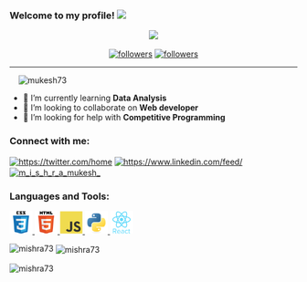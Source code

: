 <!--




source -- https://github.com/DenverCoder1/DenverCoder1
https://github.com/sknsht/HackerRank
### Hi there 👋

-->




<h3 align="left">
  Welcome to my profile!
  <img src="https://media.giphy.com/media/hvRJCLFzcasrR4ia7z/giphy.gif" width="28">
</h3>

<p align="center">
  <a href="https://github.com/mukesh73"><img src="https://readme-typing-svg.herokuapp.com/?lines=I%20am%20Mukesh%20Mishra;Computer%20Science%20Student;Always%20learning%20new%20things&center=true&width=380&height=45"></a>
</p>

<p align="center">
  <a href="https://twitter.com/@MukeshM93371517">
    <img alt="followers" title="Follow me on Twitter" src="https://img.shields.io/twitter/follow/@MukeshM93371517?color=236ad3&labelColor=1155ba&label=Follow&logo=twitter&logoColor=white&style=for-the-badge"/></a>
  <a href="https://github.com/mukesh73">
    <img alt="followers" title="Follow me on Github" src="https://img.shields.io/github/followers/mukesh73?color=8c8c8c&labelColor=666666&style=for-the-badge&logo=github&label=Follow"/></a>
</p>
<hr>
<!--
[![Twitter Follow](https://img.shields.io/twitter/follow/@MukeshM93371517?color=1DA1F2&logo=twitter&style=for-the-badge)](https://twitter.com/intent/follow?original_referer=https%3A%2F%2Fgithub.com%2FcodeSTACKr&screen_name=@MukeshM93371517)-->





<p align="left"> &nbsp;&nbsp;&nbsp;&nbsp;<img src="https://komarev.com/ghpvc/?username=acuon&label=Profile%20views&color=0e75b6&style=flat" alt="mukesh73" /> </p>

<!--
- 🔭 I’m currently working on ...

- 💬 Ask me about ...
- 📫 How to reach me: ...

- 😄 Pronouns: ...-->


- 🌱 I’m currently learning **Data Analysis**
- 👯 I’m looking to collaborate on **Web developer**
- 🤔 I’m looking for help with **Competitive Programming**
<!-- - 🥅 2021 Goals: Contribute to **Open Source projects** -->
<!-- - ⚡ Fun fact: Programs and Anime -->

<!--
<p><img align="left" src="https://github-readme-stats.vercel.app/api?username=mukesh73&&show_icons=true&title_color=ffffff&icon_color=bb2acf&text_color=daf7dc&bg_color=151515" alt="mukesh73"></p>-->
<!--<p><img align="left" src="https://github-readme-stats.vercel.app/api?username=mukesh73&show_icons=true&locale=en" alt="mukesh73" /></p>-->
<!--
<p>&nbsp;<img align="center" src="https://github-readme-stats.vercel.app/api/top-langs?username=mukesh73&show_icons=true&locale=en&layout=compact" alt="mukesh73" /></p>

<p><img align="center" src="https://github-readme-streak-stats.herokuapp.com/?user=mukesh73&" alt="mukesh73" /></p>

<hr>
-->

<h3 align="left">Connect with me:</h3>
<p align="left">
<a href="https://twitter.com/https://twitter.com/home" target="blank"><img align="center" src="https://raw.githubusercontent.com/rahuldkjain/github-profile-readme-generator/master/src/images/icons/Social/twitter.svg" alt="https://twitter.com/home" height="30" width="40" /></a>
<a href="https://linkedin.com/in/https://www.linkedin.com/feed/" target="blank"><img align="center" src="https://raw.githubusercontent.com/rahuldkjain/github-profile-readme-generator/master/src/images/icons/Social/linked-in-alt.svg" alt="https://www.linkedin.com/feed/" height="30" width="40" /></a>
<a href="https://instagram.com/m_i_s_h_r_a_mukesh_" target="blank"><img align="center" src="https://raw.githubusercontent.com/rahuldkjain/github-profile-readme-generator/master/src/images/icons/Social/instagram.svg" alt="m_i_s_h_r_a_mukesh_" height="30" width="40" /></a>
</p>

<h3 align="left">Languages and Tools:</h3>
<p align="left"> <a href="https://www.w3schools.com/css/" target="_blank" rel="noreferrer"> <img src="https://raw.githubusercontent.com/devicons/devicon/master/icons/css3/css3-original-wordmark.svg" alt="css3" width="40" height="40"/> </a> <a href="https://www.w3.org/html/" target="_blank" rel="noreferrer"> <img src="https://raw.githubusercontent.com/devicons/devicon/master/icons/html5/html5-original-wordmark.svg" alt="html5" width="40" height="40"/> </a> <a href="https://developer.mozilla.org/en-US/docs/Web/JavaScript" target="_blank" rel="noreferrer"> <img src="https://raw.githubusercontent.com/devicons/devicon/master/icons/javascript/javascript-original.svg" alt="javascript" width="40" height="40"/> </a> <a href="https://www.python.org" target="_blank" rel="noreferrer"> <img src="https://raw.githubusercontent.com/devicons/devicon/master/icons/python/python-original.svg" alt="python" width="40" height="40"/> </a> <a href="https://reactjs.org/" target="_blank" rel="noreferrer"> <img src="https://raw.githubusercontent.com/devicons/devicon/master/icons/react/react-original-wordmark.svg" alt="react" width="40" height="40"/> </a> </p>

<p><img align="left" src="https://github-readme-stats.vercel.app/api/top-langs?username=mishra73&show_icons=true&locale=en&layout=compact" alt="mishra73" /></p>

<p>&nbsp;<img align="center" src="https://github-readme-stats.vercel.app/api?username=mishra73&show_icons=true&locale=en" alt="mishra73" /></p>

<p><img align="center" src="https://github-readme-streak-stats.herokuapp.com/?user=mishra73&" alt="mishra73" /></p>
 
